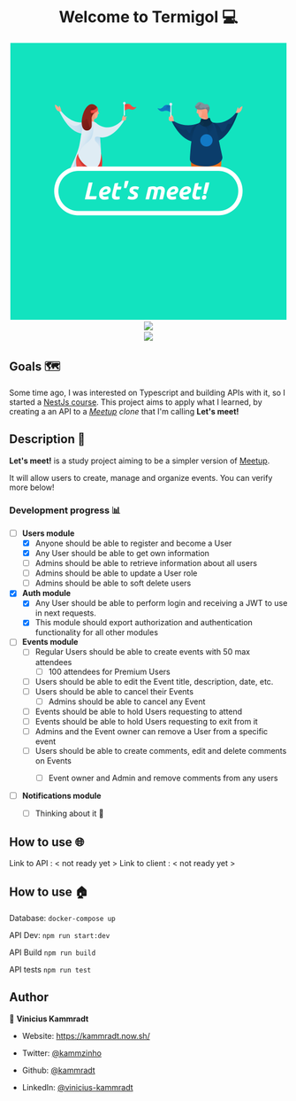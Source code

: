 


<h1 align="center">Welcome to Termigol 💻</h1>

<div align="center">
    <img  src="./images/lets-meet.png"  alt="Let's meet logo"  width=500">
</div>



<div align="center">

<img  src="https://forthebadge.com/images/badges/built-with-love.svg" />

</div>



<div align="center">

<a  href="https://github.com/kammradt/lets-meet/stargazers">

<img  src="https://img.shields.io/github/stars/kammradt/lets-meet.svg?style=for-the-badge" />

</a>

</div>



##  Goals 🗺️

Some time ago, I was interested on Typescript and building APIs with it, so I started a [NestJs course](https://github.com/kammradt/learning-nestjs). This project aims to apply what I learned, by creating a an API to a *[Meetup](https://www.meetup.com/) clone* that I'm calling **Let's meet!**



##  Description 📝

**Let's meet!** is a study project aiming to be a simpler version of [Meetup](https://www.meetup.com/).

It will allow users to create, manage and organize events.
You can verify more below!


###  Development progress :bar_chart:


- [ ] **Users module**
	- [x] Anyone should be able to register and become a User
	- [x] Any User should be able to get own information
	- [ ] Admins should be able to retrieve information about all users
	- [ ] Admins should be able to update a User role
	- [ ] Admins should be able to soft delete users

- [x] **Auth module**
	- [x] Any User should be able to perform login and receiving a JWT to use in next requests.
	- [x] This module should export authorization and authentication functionality for all other modules

- [ ] **Events module**
	- [ ] Regular Users should be able to create events with 50 max attendees
		- [ ] 100 attendees for Premium Users
	- [ ] Users should be able to edit the Event title, description, date, etc.
	- [ ] Users should be able to cancel their Events
		- [ ] Admins should be able to cancel any Event
	- [ ] Events should be able to hold Users requesting to attend
	- [ ] Events should be able to hold Users requesting to exit from it
	- [ ] Admins and the Event owner can remove a User from a specific event
	- [ ] Users should be able to create comments, edit and delete comments on Events
		- [ ] Event owner and Admin and remove comments from any users


- [ ] **Notifications module**
    - [ ] Thinking about it 🤔


##  How to use :globe_with_meridians:

  Link to API : < not ready yet >
  Link to client : < not ready yet >

##  How to use :house:

Database:
`docker-compose up`

API Dev:
`npm run start:dev`

API Build
`npm run build`

API tests
`npm run test`

##  Author

👤 **Vinicius Kammradt**

* Website: https://kammradt.now.sh/

* Twitter: [@kammzinho](https://twitter.com/kammzinho)

* Github: [@kammradt](https://github.com/kammradt)

* LinkedIn: [@vinicius-kammradt](https://linkedin.com/in/vinicius-kammradt)
